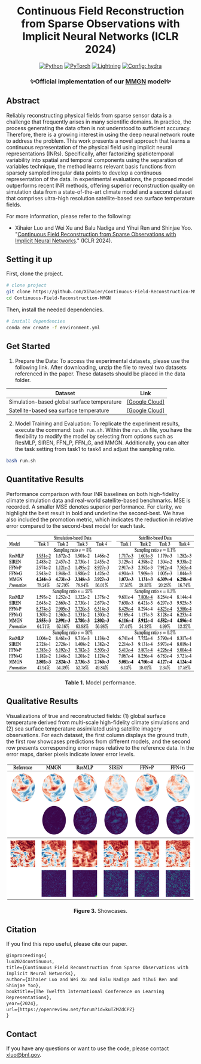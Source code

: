 <div align="center">

# Continuous Field Reconstruction from Sparse Observations with Implicit Neural Networks (ICLR 2024)

<a href="https://pytorch.org/get-started/locally/"><img alt="Python" src="https://img.shields.io/badge/-Python 3.9+-blue?style=for-the-badge&logo=python&logoColor=white"></a>
<a href="https://pytorch.org/get-started/locally/"><img alt="PyTorch" src="https://img.shields.io/badge/-PyTorch -ee4c2c?style=for-the-badge&logo=pytorch&logoColor=white"></a>
<a href="https://pytorchlightning.ai/"><img alt="Lightning" src="https://img.shields.io/badge/-Lightning-792ee5?style=for-the-badge&logo=pytorchlightning&logoColor=white"></a>
<a href="https://hydra.cc/"><img alt="Config: hydra" src="https://img.shields.io/badge/config-hydra-89b8cd?style=for-the-badge&labelColor=gray"></a>

<h3> ✨Official implementation of our <a href="https://openreview.net/forum?id=kuTZMZdCPZ">MMGN</a> model✨ </h3>
 
</div>

## Abstract

Reliably reconstructing physical fields from sparse sensor data is a challenge that frequently arises in many scientific domains. In practice, the process generating the data often is not understood to sufficient accuracy. Therefore, there is a growing interest in using the deep neural network route to address the problem. This work presents a novel approach that learns a continuous representation of the physical field using implicit neural representations (INRs). Specifically, after factorizing spatiotemporal variability into spatial and temporal components using the separation of variables technique, the method learns relevant basis functions from sparsely sampled irregular data points to develop a continuous representation of the data. In experimental evaluations, the proposed model outperforms recent INR methods, offering superior reconstruction quality on simulation data from a state-of-the-art climate model and a second dataset that comprises ultra-high resolution satellite-based sea surface temperature fields.

For more information, please refer to the following:

- Xihaier Luo and Wei Xu and Balu Nadiga and Yihui Ren and Shinjae Yoo. "[Continuous Field Reconstruction from Sparse Observations with Implicit Neural Networks](https://openreview.net/forum?id=kuTZMZdCPZ)." (ICLR 2024).

## Setting it up

First, clone the project.

```bash
# clone project
git clone https://github.com/Xihaier/Continuous-Field-Reconstruction-MMGN.git
cd Continuous-Field-Reconstruction-MMGN
```

Then, install the needed dependencies.

```bash
# install dependencies
conda env create -f environment.yml
```

## Get Started

1. Prepare the Data: To access the experimental datasets, please use the following link. After downloading, unzip the file to reveal two datasets referenced in the paper. These datasets should be placed in the data folder.

| Dataset | Link |
| -------------------------------------------- | ------------------------------------------------------------ |
| Simulation-based global surface temperature | [[Google Cloud]](https://drive.google.com/file/d/1V8DvkcWZrW2Z_4eaz4VjtMU8IvcLyyMe/view) |
| Satellite-based sea surface temperature | [[Google Cloud]](https://drive.google.com/file/d/1V8DvkcWZrW2Z_4eaz4VjtMU8IvcLyyMe/view) |

2. Model Training and Evaluation: To replicate the experiment results, execute the command: `bash run.sh`. Within the `run.sh` file, you have the flexibility to modify the model by selecting from options such as ResMLP, SIREN, FFN_P, FFN_G, and MMGN. Additionally, you can alter the task setting from task1 to task4 and adjust the sampling ratio.

```bash
bash run.sh
```

## Quantitative Results

Performance comparison with four INR baselines on both high-fidelity climate simulation data and real-world satellite-based benchmarks. MSE is recorded. A smaller MSE denotes superior performance. For clarity, we highlight the best result in bold and underline the second-best. We have also included the promotion metric, which indicates the reduction in relative error compared to the second-best model for each task.

<p align="center">
<img src=".\img\main_results.png" height = "370" alt="" align=center />
<br><br>
<b>Table 1.</b> Model performance.
</p>

## Qualitative Results

Visualizations of true and reconstructed fields: (1) global surface temperature derived from multi-scale high-fidelity climate simulations and (2) sea surface temperature assimilated using satellite imagery observations. For each dataset, the first column displays the ground truth, the first row showcases predictions from different models, and the second row presents corresponding error maps relative to the reference data. In the error maps, darker pixels indicate lower error levels.

<p align="center">
<img src=".\img\showcases.png" height = "370" alt="" align=center />
<br><br>
<b>Figure 3.</b> Showcases.
</p>

## Citation

If you find this repo useful, please cite our paper. 

```
@inproceedings{
luo2024continuous,
title={Continuous Field Reconstruction from Sparse Observations with Implicit Neural Networks},
author={Xihaier Luo and Wei Xu and Balu Nadiga and Yihui Ren and Shinjae Yoo},
booktitle={The Twelfth International Conference on Learning Representations},
year={2024},
url={https://openreview.net/forum?id=kuTZMZdCPZ}
}
```

## Contact

If you have any questions or want to use the code, please contact [xluo@bnl.gov](mailto:xluo@bnl.gov).
